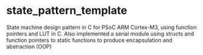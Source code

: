 # state_pattern_template
State machine design pattern in C for PSoC ARM Cortex-M3, using function pointers and LUT in C. Also implemented a serial module using structs and function pointers to static functions to produce encapsulation and abstraction (OOP)
